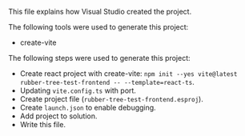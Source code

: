This file explains how Visual Studio created the project.

The following tools were used to generate this project:
- create-vite

The following steps were used to generate this project:
- Create react project with create-vite: `npm init --yes vite@latest rubber-tree-test-frontend -- --template=react-ts`.
- Updating `vite.config.ts` with port.
- Create project file (`rubber-tree-test-frontend.esproj`).
- Create `launch.json` to enable debugging.
- Add project to solution.
- Write this file.
